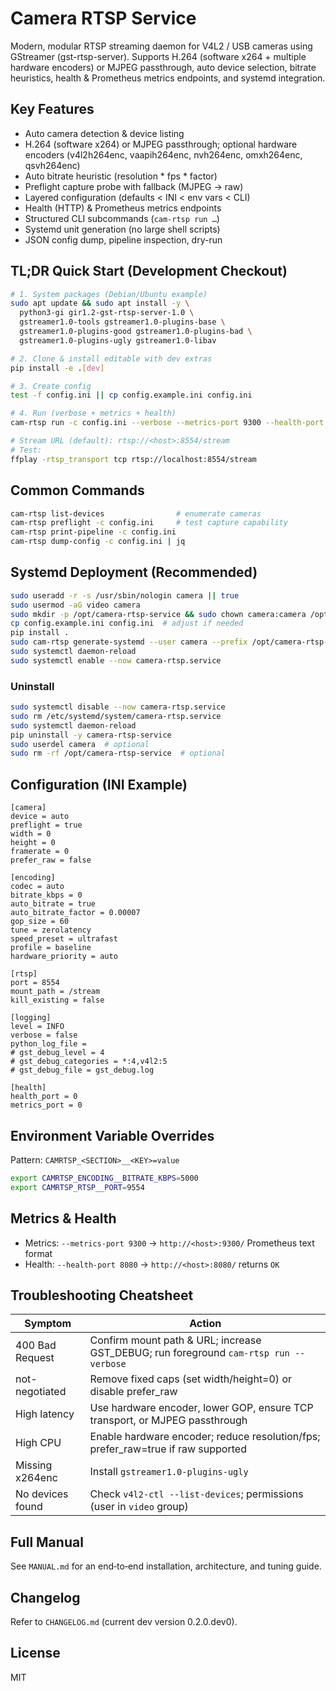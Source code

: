 # Camera RTSP Service

Modern, modular RTSP streaming daemon for V4L2 / USB cameras using GStreamer (gst-rtsp-server).
Supports H.264 (software x264 + multiple hardware encoders) or MJPEG passthrough, auto device
selection, bitrate heuristics, health & Prometheus metrics endpoints, and systemd integration.

## Key Features
- Auto camera detection & device listing
- H.264 (software x264) or MJPEG passthrough; optional hardware encoders (v4l2h264enc, vaapih264enc, nvh264enc, omxh264enc, qsvh264enc)
- Auto bitrate heuristic (resolution * fps * factor)
- Preflight capture probe with fallback (MJPEG -> raw)
- Layered configuration (defaults < INI < env vars < CLI)
- Health (HTTP) & Prometheus metrics endpoints
- Structured CLI subcommands (`cam-rtsp run …`)
- Systemd unit generation (no large shell scripts)
- JSON config dump, pipeline inspection, dry-run

## TL;DR Quick Start (Development Checkout)
```bash
# 1. System packages (Debian/Ubuntu example)
sudo apt update && sudo apt install -y \
  python3-gi gir1.2-gst-rtsp-server-1.0 \
  gstreamer1.0-tools gstreamer1.0-plugins-base \
  gstreamer1.0-plugins-good gstreamer1.0-plugins-bad \
  gstreamer1.0-plugins-ugly gstreamer1.0-libav

# 2. Clone & install editable with dev extras
pip install -e .[dev]

# 3. Create config
test -f config.ini || cp config.example.ini config.ini

# 4. Run (verbose + metrics + health)
cam-rtsp run -c config.ini --verbose --metrics-port 9300 --health-port 8080

# Stream URL (default): rtsp://<host>:8554/stream
# Test:
ffplay -rtsp_transport tcp rtsp://localhost:8554/stream
```

## Common Commands
```bash
cam-rtsp list-devices                # enumerate cameras
cam-rtsp preflight -c config.ini     # test capture capability
cam-rtsp print-pipeline -c config.ini
cam-rtsp dump-config -c config.ini | jq
```

## Systemd Deployment (Recommended)
```bash
sudo useradd -r -s /usr/sbin/nologin camera || true
sudo usermod -aG video camera
sudo mkdir -p /opt/camera-rtsp-service && sudo chown camera:camera /opt/camera-rtsp-service
cp config.example.ini config.ini  # adjust if needed
pip install .
sudo cam-rtsp generate-systemd --user camera --prefix /opt/camera-rtsp-service --config /opt/camera-rtsp-service/config.ini
sudo systemctl daemon-reload
sudo systemctl enable --now camera-rtsp.service
```

### Uninstall
```bash
sudo systemctl disable --now camera-rtsp.service
sudo rm /etc/systemd/system/camera-rtsp.service
sudo systemctl daemon-reload
pip uninstall -y camera-rtsp-service
sudo userdel camera  # optional
sudo rm -rf /opt/camera-rtsp-service  # optional
```

## Configuration (INI Example)
```
[camera]
device = auto
preflight = true
width = 0
height = 0
framerate = 0
prefer_raw = false

[encoding]
codec = auto
bitrate_kbps = 0
auto_bitrate = true
auto_bitrate_factor = 0.00007
gop_size = 60
tune = zerolatency
speed_preset = ultrafast
profile = baseline
hardware_priority = auto

[rtsp]
port = 8554
mount_path = /stream
kill_existing = false

[logging]
level = INFO
verbose = false
python_log_file =
# gst_debug_level = 4
# gst_debug_categories = *:4,v4l2:5
# gst_debug_file = gst_debug.log

[health]
health_port = 0
metrics_port = 0
```

## Environment Variable Overrides
Pattern: `CAMRTSP_<SECTION>__<KEY>=value`
```bash
export CAMRTSP_ENCODING__BITRATE_KBPS=5000
export CAMRTSP_RTSP__PORT=9554
```

## Metrics & Health
- Metrics: `--metrics-port 9300` -> `http://<host>:9300/` Prometheus text format
- Health:  `--health-port 8080`  -> `http://<host>:8080/` returns `OK`

## Troubleshooting Cheatsheet
| Symptom | Action |
|---------|--------|
| 400 Bad Request | Confirm mount path & URL; increase GST_DEBUG; run foreground `cam-rtsp run --verbose` |
| not-negotiated | Remove fixed caps (set width/height=0) or disable prefer_raw |
| High latency | Use hardware encoder, lower GOP, ensure TCP transport, or MJPEG passthrough |
| High CPU | Enable hardware encoder; reduce resolution/fps; prefer_raw=true if raw supported |
| Missing x264enc | Install `gstreamer1.0-plugins-ugly` |
| No devices found | Check `v4l2-ctl --list-devices`; permissions (user in `video` group) |

## Full Manual
See `MANUAL.md` for an end‑to‑end installation, architecture, and tuning guide.

## Changelog
Refer to `CHANGELOG.md` (current dev version 0.2.0.dev0).

## License
MIT
